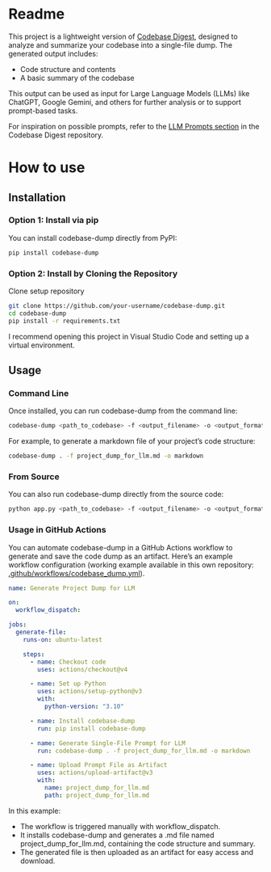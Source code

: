 # Readme 

This project is a lightweight version of [Codebase Digest](https://github.com/kamilstanuch/codebase-digest), designed to analyze and summarize your codebase into a single-file dump. The generated output includes:
- Code structure and contents
- A basic summary of the codebase

This output can be used as input for Large Language Models (LLMs) like ChatGPT, Google Gemini, and others for further analysis or to support prompt-based tasks.

For inspiration on possible prompts, refer to the [LLM Prompts section](https://github.com/kamilstanuch/codebase-digest?tab=readme-ov-file#llm-prompts-for-enhanced-analysis) in the Codebase Digest repository.

# How to use

## Installation

### Option 1: Install via pip

You can install codebase-dump directly from PyPI:

```bash
pip install codebase-dump
```

### Option 2: Install by Cloning the Repository

Clone setup repository 

```bash
git clone https://github.com/your-username/codebase-dump.git
cd codebase-dump
pip install -r requirements.txt
```

I recommend opening this project in Visual Studio Code and setting up a virtual environment. 

## Usage

### Command Line
Once installed, you can run codebase-dump from the command line:

```bash
codebase-dump <path_to_codebase> -f <output_filename> -o <output_format>
```

For example, to generate a markdown file of your project’s code structure:

```bash
codebase-dump . -f project_dump_for_llm.md -o markdown
```

### From Source

You can also run codebase-dump directly from the source code:

```bash
python app.py <path_to_codebase> -f <output_filename> -o <output_format>
```

### Usage in GitHub Actions
You can automate codebase-dump in a GitHub Actions workflow to generate and save the code dump as an artifact. Here’s an example workflow configuration (working example available in this own repository: [.github/workflows/codebase_dump.yml](.github/workflows/codebase_dump.yml)).


```yaml
name: Generate Project Dump for LLM

on:
  workflow_dispatch:

jobs:
  generate-file:
    runs-on: ubuntu-latest

    steps:
      - name: Checkout code
        uses: actions/checkout@v4

      - name: Set up Python
        uses: actions/setup-python@v3
        with:
          python-version: "3.10"

      - name: Install codebase-dump
        run: pip install codebase-dump

      - name: Generate Single-File Prompt for LLM
        run: codebase-dump . -f project_dump_for_llm.md -o markdown 

      - name: Upload Prompt File as Artifact
        uses: actions/upload-artifact@v3
        with:
          name: project_dump_for_llm.md
          path: project_dump_for_llm.md
```

In this example:

- The workflow is triggered manually with workflow_dispatch.
- It installs codebase-dump and generates a .md file named project_dump_for_llm.md, containing the code structure and summary.
- The generated file is then uploaded as an artifact for easy access and download.

